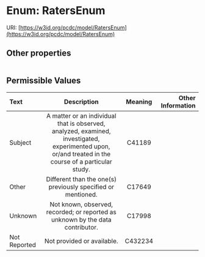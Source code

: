 
# Enum: RatersEnum




URI: [https://w3id.org/pcdc/model/RatersEnum](https://w3id.org/pcdc/model/RatersEnum)


## Other properties

|  |  |  |
| --- | --- | --- |

## Permissible Values

| Text | Description | Meaning | Other Information |
| :--- | :---: | :---: | ---: |
| Subject | A matter or an individual that is observed, analyzed, examined, investigated, experimented upon, or/and treated in the course of a particular study. | C41189 |  |
| Other | Different than the one(s) previously specified or mentioned. | C17649 |  |
| Unknown | Not known, observed, recorded; or reported as unknown by the data contributor. | C17998 |  |
| Not Reported | Not provided or available. | C432234 |  |

